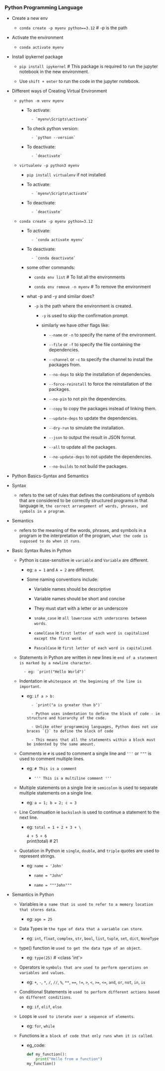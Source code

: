 ### Python Programming Language

- Create a new env

    - `conda create -p myenv python==3.12` # -p is the path

- Activate the environment
    
    - `conda activate myenv`

- Install ipykernel package

    - `pip install ipykernel` # This package is required to run the jupyter notebook in the new environment.


    - Use  `shift + enter` to run the code in the jupyter notebook.

- Different ways of Creating Virtual Environment

    - `python -m venv myenv`

        - To activate:
                
                - `myenv\Scripts\activate`
        
        - To check python version:
                
                - `python --version`

        - To deactivate:
                
                - `deactivate`
        

    - `virtualenv -p python3 myenv`

        - `pip install virtualenv` if not installed

        - To activate:
                
                - `myenv\Scripts\activate`
        
        - To deactivate:
                
                - `deactivate`

    - `conda create -p myenv python=3.12`

        - To activate:
                
                - `conda activate myenv`
        
        - To deactivate:
                
                - `conda deactivate`

        - some other commands:
                
            - `conda env list` # To list all the environments
            
            - `conda env remove -n myenv` # To remove the environment

        - what -p and -y and similar does?

          - `-p` is the path where the environment is created.

            - `-y` is used to skip the confirmation prompt.

            - similarly we have other flags like: 

                - `--name` or `-n` to specify the name of the environment.

                - `--file` or `-f` to specify the file containing the dependencies.

                - `--channel` or `-c` to specify the channel to install the packages from.

                - `--no-deps` to skip the installation of dependencies.

                - `--force-reinstall` to force the reinstallation of the packages.

                - `--no-pin` to not pin the dependencies.

                - `--copy` to copy the packages instead of linking them.

                - `--update-deps` to update the dependencies.

                - `--dry-run` to simulate the installation.

                - `--json` to output the result in JSON format.

                - `--all` to update all the packages.

                - `--no-update-deps` to not update the dependencies.

                - `--no-builds` to not build the packages.

- Python Basics-Syntax and Semantics

- Syntax

    - refers to the set of rules that defines the combinations of symbols that are considered to be correctly structured programs in that language ie, `the correct arrangement of words, phrases, and symbols in a program`.

- Semantics

    - refers to the meaning of the words, phrases, and symbols in a program ie the interpretation of the program, `what the code is supposed to do when it runs`.

- Basic Syntax Rules in Python

    - Python is case-sensitive ie `variable` and `Variable` are different.

        - eg: `a = 1` and `A = 2` are different.

        - Some naming conventions include:

            - Variable names should be descriptive

            - Variable names should be short and concise

            - They must start with a letter or an underscore

            - `snake_case` ie `all lowercase with underscores between words`.

            - `camelCase` ie `first letter of each word is capitalized except the first word`.

            - `PascalCase` ie `first letter of each word is capitalized`.

    - Statements in Python are written in new lines ie `end of a statement is marked by a newline character`.
    
            - eg: `print("Hello World")`

    - Indentation ie `whitespace at the beginning of the line is important`.

        - eg: `if a > b:`

                - `print("a is greater than b")`
                 
                - Python uses indentation to define the block of code - ie structure and hierarchy of the code.

                - Unlike other programming languages, Python does not use braces `{}` to define the block of code

                - This means that all the statements within a block must be indented by the same amount.

    - Comments ie `#` is used to comment a single line and `'''` or `"""` is used to comment multiple lines.

        - eg: `# This is a comment`
            
            - `''' This is a multiline comment '''`

    - Multiple statements on a single line ie `semicolon` is used to separate multiple statements on a single line.

        - eg: `a = 1; b = 2; c = 3`

    - Line Continuation ie `backslash` is used to continue a statement to the next line.

        - eg: `total = 1 + 2 + 3 + \`
                
            `4 + 5 + 6`   
            print(total) # 21

    - Quotation in Python ie `single`, `double`, and `triple` quotes are used to represent strings.

        - eg: `name = 'John'`

            - `name = "John"`

            - `name = """John"""`

- Semantics in Python

    - Variables ie `a name that is used to refer to a memory location that stores data`.

        - eg: `age = 25`

    - Data Types ie `the type of data that a variable can store`.

        - eg: `int`, `float`, `complex`, `str`, `bool`, `list`, `tuple`, `set`, `dict`, `NoneType`

    - type() function ie `used to get the data type of an object`.

        - eg: `type(25)` # <class 'int'>

    - Operators ie `symbols that are used to perform operations on variables and values`.

        - eg: `+`, `-`, `*`, `/`, `//`, `%`, `**`, `==`, `!=`, `>`, `<`, `>=`, `<=`, `and`, `or`, `not`, `in`, `is`

    - Conditional Statements ie `used to perform different actions based on different conditions`.

        - eg: `if`, `elif`, `else`

    - Loops ie `used to iterate over a sequence of elements`.

        - eg: `for`, `while`

    - Functions ie `a block of code that only runs when it is called`.

        - eg_code:
        
            ```python
            def my_function():
                print("Hello from a function")
            my_function()
            ```



    
    



    